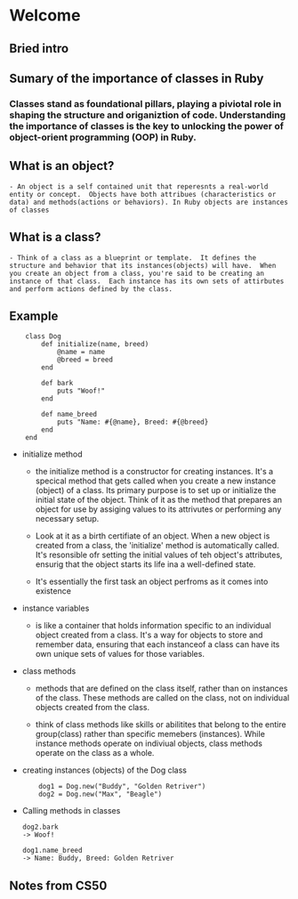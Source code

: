 # Welcome

## Bried intro 

## Sumary of the importance of classes in Ruby

### Classes stand as foundational pillars, playing a piviotal role in shaping the structure and origaniztion of code.  Understanding the importance of classes is the key to unlocking the power of object-orient programming (OOP) in Ruby.

## What is an object?
    - An object is a self contained unit that reperesnts a real-world entity or concept.  Objects have both attribues (characteristics or data) and methods(actions or behaviors). In Ruby objects are instances of classes

## What is a class?
    - Think of a class as a blueprint or template.  It defines the structure and behavior that its instances(objects) will have.  When you create an object from a class, you're said to be creating an instance of that class.  Each instance has its own sets of attirbutes and perform actions defined by the class.

## Example
```
    class Dog
        def initialize(name, breed)
            @name = name
            @breed = breed
        end
    
        def bark
            puts "Woof!"
        end

        def name_breed
            puts "Name: #{@name}, Breed: #{@breed}
        end
    end
```

- initialize method
    - the initialize method is a constructor for creating instances.  It's a specical method that gets called when you create a new instance (object) of a class.  Its primary purpose is to set up or initialize the initial state of the object.  Think of it as the method that prepares an object for use by assiging values to its attrivutes or performing any necessary setup.

    - Look at it as a birth certifiate of an object.  When a new object is created from a class, the 'initialize' method is automatically called.  It's resonsible ofr setting the initial values of teh object's attributes, ensurig that the object starts its life ina a well-defined state.

    - It's essentially the first task an object perfroms as it comes into existence

- instance variables
    - is like a container that holds information specific to an individual object created from a class.  It's a way for objects to store and remember data, ensuring that each instanceof a class can have its own unique sets of values for those variables.

- class methods
    - methods that are defined on the class itself, rather than on instances of the class.  These methods are called on the class, not on individual objects created from the class.

    - think of class methods like skills or abilitites that belong to the entire group(class) rather than specific memebers (instances).  While instance methods operate on indiviual objects, class methods operate on the class as a whole.  

- creating instances (objects) of the Dog class

    ```
        dog1 = Dog.new("Buddy", "Golden Retriver")
        dog2 = Dog.new("Max", "Beagle")
    ```
  

- Calling methods in classes
    
    ```
    dog2.bark 
    -> Woof!

    dog1.name_breed
    -> Name: Buddy, Breed: Golden Retriver
    ```



## Notes from CS50